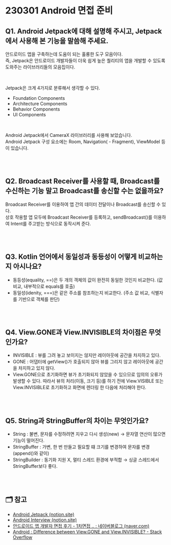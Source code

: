 # 230301 Android 면접 준비

## Q1. Android Jetpack에 대해 설명해 주시고, Jetpack에서 사용해 본 기능을 말씀해 주세요.
안드로이드 앱을 구축하는데 도움이 되는 훌륭한 도구 모음이다.  
즉, Jetpack은 안드로이드 개발자들이 더욱 쉽게 높은 퀄리티의 앱을 개발할 수 있도록 도와주는 라이브러리들의 모음집이다.

<br/>

Jetpack은 크게 4가지로 분류해서 생각할 수 있다.  
- Foundation Components
- Architecture Components
- Behavior Components
- UI Components

<br/>

Android Jetpack에서 CameraX 라이브러리를 사용해 보았습니다.  
Android Jetpack 구성 요소에는 Room, Navigation( - Fragment), ViewModel 등이 있습니다.

<br/>
<br/>

## Q2. Broadcast Receiver를 사용할 때, Broadcast를 수신하는 기능 말고 Broadcast를 송신할 수는 없을까요?
Broadcast Receiver를 이용하여 앱 간의 데이터 전달이나 Broadcast를 송신할 수 있다.  
상호 작용할 앱 모두에 Broadcast Receiver를 등록하고, sendBroadcast()를 이용하여 Intent를 주고받는 방식으로 동작시켜 준다.

<br/>
<br/>

## Q3. Kotlin 언어에서 동일성과 동등성이 어떻게 비교하는지 아시나요?
- 동등성(equality, ==)은 두 개의 객체의 값이 완전히 동일한 것인지 비교한다. (값 비교, 내부적으로 equals를 호출)
- 동일성(idenity, ===)은 같은 주소를 참조하는지 비교한다. (주소 값 비교, 식별자를 기반으로 객체를 판단)

<br/>
<br/>

## Q4. View.GONE과 View.INVISIBLE의 차이점은 무엇인가요?
- INVISIBLE : 뷰를 그려 놓고 보이지는 않지만 레이아웃에 공간을 차지하고 있다.
- GONE : 어댑터에 getView()가 호출되지 않아 뷰를 그리지 않고 레이아웃에 공간을 차지하고 있지 않다.
- View.GONE으로 초기화하면 뷰가 초기화되지 않았을 수 있으므로 임의의 오류가 발생할 수 있다. 따라서 뷰의 처리(이동, 크기 등)를 하기 전에 View.VISIBLE 또는 View.INVISIBLE로 초기화하고 화면에 렌더링 한 다음에 처리해야 한다.

<br/>
<br/>

## Q5. String과 StringBuffer의 차이는 무엇인가요?
- String : 불변, 문자를 수정하려면 지우고 다시 생성(new) → 문자열 연산이 많으면 기능이 떨어진다.
- StringBuffer : 가변, 한 번 만들고 필요할 떄 크기를 변경하여 문자를 변경(append()와 같이)
- StringBuilder : 동기화 지원 X, 멀티 스레드 환경에 부적합 → 싱글 스레드에서 StringBuffer보다 좋다.

<br/>
<br/>

## 🗂 참고
- [Android Jetpack (notion.site)](https://www.notion.so/ba7fc5af7422453e87a1f8354fdba7b2)
- [Android Interview (notion.site)](https://www.notion.so/3ce7ddf12ddb413a9d2213173654d52c)
- [안드로이드 앱 개발자 면접 후기 - 1차면접 .. : 네이버블로그 (naver.com)](https://blog.naver.com/csi468_/221465784013)
- [Android : Difference between View.GONE and View.INVISIBLE? - Stack Overflow](https://stackoverflow.com/questions/11556607/android-difference-between-view-gone-and-view-invisible)
